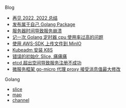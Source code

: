 Blog
* [再见 2022, 2022 总结](blog/summary_by_2022.md)
* [发布属于自己 Golang Package ](blog/golang/发布自己go包.md)
* [服务器时间导致服务崩溃](blog/bug_for_the_server_date.md)
* [记一次 Golang 定时器 cpu 使用率过高的问题](blog/golang/golang_time_cpu.md)
* [使用 AWS-SDK 上传文件到 MinIO ](blog/golang/aws-s3-oss-go.md)
* [ Kubeadm 安装 K8S ](K8S/install.md)
* [错误的初始化 Slice, 痛痛痛](blog/golang/error_init_slice.md)
* [etcd 超出空间导致服务注册不成功](blog/golang/etcd_space_exceeded.md) 
* [微服务框架 go-micro 代理 proxy 接受消息值最大修改](blog/golang/go_micro_MaxCallRecvMsgSize.md) 

Golang
* [slice](golang/slice.md) 
* [map](golang/map.md) 
* [channel](golang/channel.md) 

